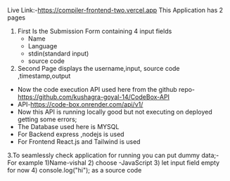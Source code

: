 Live Link:-https://compiler-frontend-two.vercel.app
This Application has 2 pages

1. First Is the Submission Form containing 4 input fields
   - Name
   - Language
   - stdin(standard input)
   - source code
2. Second Page displays the username,input, source code ,timestamp,output

- Now the code execution API used here from the github repo-https://github.com/kushagra-goyal-14/CodeBox-API
- API-https://code-box.onrender.com/api/v1/
- Now this API is running locally good but not executing on deployed getting some errors;
- The Database used here is MYSQL
- For Backend express ,nodejs is used
- For Frontend React.js and Tailwind is used
  
3.To seamlessly check application for running you can put dummy data;-
  For example
  1)Name-vishal
  2) choose -JavaScript
  3) let input field empty for now
  4) console.log("hi"); as a source code
